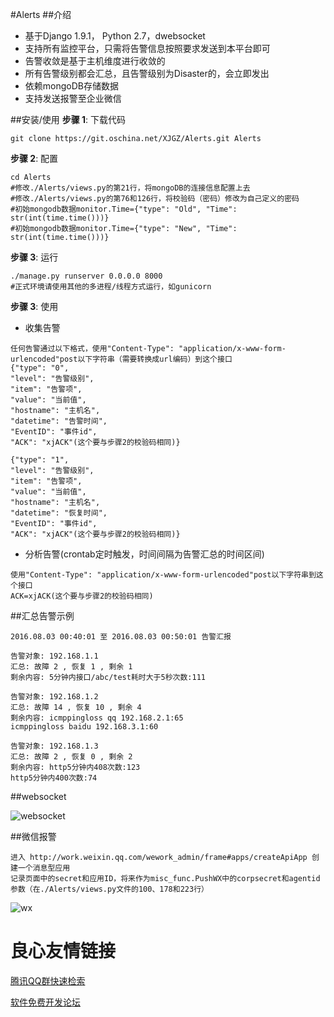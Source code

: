 #Alerts
##介绍
- 基于Django 1.9.1， Python 2.7，dwebsocket
- 支持所有监控平台，只需将告警信息按照要求发送到本平台即可
- 告警收敛是基于主机维度进行收敛的
- 所有告警级别都会汇总，且告警级别为Disaster的，会立即发出
- 依赖mongoDB存储数据
- 支持发送报警至企业微信

##安装/使用
**步骤 1**: 下载代码

```
git clone https://git.oschina.net/XJGZ/Alerts.git Alerts
```

**步骤 2**: 配置

```
cd Alerts
#修改./Alerts/views.py的第21行，将mongoDB的连接信息配置上去
#修改./Alerts/views.py的第76和126行，将校验码（密码）修改为自己定义的密码
#初始mongodb数据monitor.Time={"type": "Old", "Time": str(int(time.time()))}
#初始mongodb数据monitor.Time={"type": "New", "Time": str(int(time.time()))}
```

**步骤 3**: 运行

```
./manage.py runserver 0.0.0.0 8000
#正式环境请使用其他的多进程/线程方式运行，如gunicorn
```

**步骤 3**: 使用

- 收集告警

```
任何告警通过以下格式，使用"Content-Type": "application/x-www-form-urlencoded"post以下字符串（需要转换成url编码）到这个接口
{"type": "0",
"level": "告警级别",
"item": "告警项",
"value": "当前值",
"hostname": "主机名",
"datetime": "告警时间",
"EventID": "事件id",
"ACK": "xjACK"(这个要与步骤2的校验码相同)}

{"type": "1",
"level": "告警级别",
"item": "告警项",
"value": "当前值",
"hostname": "主机名",
"datetime": "恢复时间",
"EventID": "事件id",
"ACK": "xjACK"(这个要与步骤2的校验码相同)}
```

- 分析告警(crontab定时触发，时间间隔为告警汇总的时间区间)

```
使用"Content-Type": "application/x-www-form-urlencoded"post以下字符串到这个接口
ACK=xjACK(这个要与步骤2的校验码相同)
```

##汇总告警示例

```
2016.08.03 00:40:01 至 2016.08.03 00:50:01 告警汇报 

告警对象: 192.168.1.1
汇总: 故障 2 , 恢复 1 , 剩余 1 
剩余内容: 5分钟内接口/abc/test耗时大于5秒次数:111

告警对象: 192.168.1.2
汇总: 故障 14 , 恢复 10 , 剩余 4 
剩余内容: icmppingloss qq 192.168.2.1:65
icmppingloss baidu 192.168.3.1:60

告警对象: 192.168.1.3 
汇总: 故障 2 , 恢复 0 , 剩余 2 
剩余内容: http5分钟内408次数:123
http5分钟内400次数:74
```

##websocket

![websocket](http://git.oschina.net/XJGZ/Alerts/raw/master/static/demo.jpg)


##微信报警
```
进入 http://work.weixin.qq.com/wework_admin/frame#apps/createApiApp 创建一个消息型应用
记录页面中的secret和应用ID，将来作为misc_func.PushWX中的corpsecret和agentid参数（在./Alerts/views.py文件的100、178和223行）
```
![wx](http://git.oschina.net/XJGZ/Alerts/raw/master/static/WXdemo.jpg)


 # 良心友情链接

[腾讯QQ群快速检索](http://u.720life.cn/s/8cf73f7c)

[软件免费开发论坛](http://u.720life.cn/s/bbb01dc0)